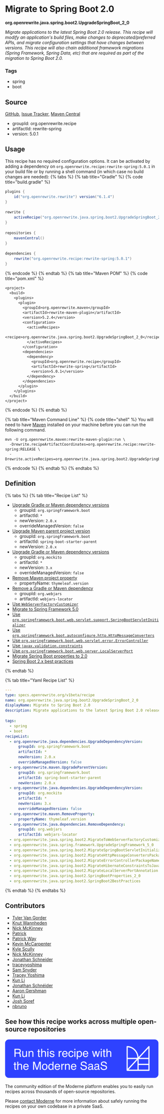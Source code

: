 # Migrate to Spring Boot 2.0

**org.openrewrite.java.spring.boot2.UpgradeSpringBoot\_2\_0**

_Migrate applications to the latest Spring Boot 2.0 release. This recipe will modify an application's build files, make changes to deprecated/preferred APIs, and migrate configuration settings that have changes between versions. This recipe will also chain additional framework migrations (Spring Framework, Spring Data, etc) that are required as part of the migration to Spring Boot 2.0._

### Tags

* spring
* boot

## Source

[GitHub](https://github.com/openrewrite/rewrite-spring/blob/main/src/main/resources/META-INF/rewrite/spring-boot-20.yml), [Issue Tracker](https://github.com/openrewrite/rewrite-spring/issues), [Maven Central](https://central.sonatype.com/artifact/org.openrewrite.recipe/rewrite-spring/5.0.1/jar)

* groupId: org.openrewrite.recipe
* artifactId: rewrite-spring
* version: 5.0.1


## Usage

This recipe has no required configuration options. It can be activated by adding a dependency on `org.openrewrite.recipe:rewrite-spring:5.0.1` in your build file or by running a shell command (in which case no build changes are needed): 
{% tabs %}
{% tab title="Gradle" %}
{% code title="build.gradle" %}
```groovy
plugins {
    id("org.openrewrite.rewrite") version("6.1.4")
}

rewrite {
    activeRecipe("org.openrewrite.java.spring.boot2.UpgradeSpringBoot_2_0")
}

repositories {
    mavenCentral()
}

dependencies {
    rewrite("org.openrewrite.recipe:rewrite-spring:5.0.1")
}
```
{% endcode %}
{% endtab %}
{% tab title="Maven POM" %}
{% code title="pom.xml" %}
```markup
<project>
  <build>
    <plugins>
      <plugin>
        <groupId>org.openrewrite.maven</groupId>
        <artifactId>rewrite-maven-plugin</artifactId>
        <version>5.2.4</version>
        <configuration>
          <activeRecipes>
            <recipe>org.openrewrite.java.spring.boot2.UpgradeSpringBoot_2_0</recipe>
          </activeRecipes>
        </configuration>
        <dependencies>
          <dependency>
            <groupId>org.openrewrite.recipe</groupId>
            <artifactId>rewrite-spring</artifactId>
            <version>5.0.1</version>
          </dependency>
        </dependencies>
      </plugin>
    </plugins>
  </build>
</project>
```
{% endcode %}
{% endtab %}

{% tab title="Maven Command Line" %}
{% code title="shell" %}
You will need to have [Maven](https://maven.apache.org/download.cgi) installed on your machine before you can run the following command.

```shell
mvn -U org.openrewrite.maven:rewrite-maven-plugin:run \
  -Drewrite.recipeArtifactCoordinates=org.openrewrite.recipe:rewrite-spring:RELEASE \
  -Drewrite.activeRecipes=org.openrewrite.java.spring.boot2.UpgradeSpringBoot_2_0
```
{% endcode %}
{% endtab %}
{% endtabs %}

## Definition

{% tabs %}
{% tab title="Recipe List" %}
* [Upgrade Gradle or Maven dependency versions](../../../java/dependencies/upgradedependencyversion.md)
  * groupId: `org.springframework.boot`
  * artifactId: `*`
  * newVersion: `2.0.x`
  * overrideManagedVersion: `false`
* [Upgrade Maven parent project version](../../../maven/upgradeparentversion.md)
  * groupId: `org.springframework.boot`
  * artifactId: `spring-boot-starter-parent`
  * newVersion: `2.0.x`
* [Upgrade Gradle or Maven dependency versions](../../../java/dependencies/upgradedependencyversion.md)
  * groupId: `org.mockito`
  * artifactId: `*`
  * newVersion: `3.x`
  * overrideManagedVersion: `false`
* [Remove Maven project property](../../../maven/removeproperty.md)
  * propertyName: `thymeleaf.version`
* [Remove a Gradle or Maven dependency](../../../java/dependencies/removedependency.md)
  * groupId: `org.webjars`
  * artifactId: `webjars-locator`
* [Use `WebServerFactoryCustomizer`](../../../java/spring/boot2/migratetowebserverfactorycustomizer.md)
* [Migrate to Spring Framework 5.0](../../../java/spring/framework/upgradespringframework_5_0.md)
* [Use `org.springframework.boot.web.servlet.support.SpringBootServletInitializer`](../../../java/spring/boot2/migratespringbootservletinitializerpackagename.md)
* [Use `org.springframework.boot.autoconfigure.http.HttpMessageConverters`](../../../java/spring/boot2/migratehttpmessageconverterspackagename.md)
* [Use `org.springframework.boot.web.servlet.error.ErrorController`](../../../java/spring/boot2/migrateerrorcontrollerpackagename.md)
* [Use `javax.validation.constraints`](../../../java/spring/boot2/migratehibernateconstraintstojavax.md)
* [Use `org.springframework.boot.web.server.LocalServerPort`](../../../java/spring/boot2/migratelocalserverportannotation.md)
* [Migrate Spring Boot properties to 2.0](../../../java/spring/boot2/springbootproperties_2_0.md)
* [Spring Boot 2.x best practices](../../../java/spring/boot2/springboot2bestpractices.md)

{% endtab %}

{% tab title="Yaml Recipe List" %}
```yaml
---
type: specs.openrewrite.org/v1beta/recipe
name: org.openrewrite.java.spring.boot2.UpgradeSpringBoot_2_0
displayName: Migrate to Spring Boot 2.0
description: Migrate applications to the latest Spring Boot 2.0 release. This recipe will modify an application's build files, make changes to deprecated/preferred APIs, and migrate configuration settings that have changes between versions. This recipe will also chain additional framework migrations (Spring Framework, Spring Data, etc) that are required as part of the migration to Spring Boot 2.0.

tags:
  - spring
  - boot
recipeList:
  - org.openrewrite.java.dependencies.UpgradeDependencyVersion:
      groupId: org.springframework.boot
      artifactId: *
      newVersion: 2.0.x
      overrideManagedVersion: false
  - org.openrewrite.maven.UpgradeParentVersion:
      groupId: org.springframework.boot
      artifactId: spring-boot-starter-parent
      newVersion: 2.0.x
  - org.openrewrite.java.dependencies.UpgradeDependencyVersion:
      groupId: org.mockito
      artifactId: *
      newVersion: 3.x
      overrideManagedVersion: false
  - org.openrewrite.maven.RemoveProperty:
      propertyName: thymeleaf.version
  - org.openrewrite.java.dependencies.RemoveDependency:
      groupId: org.webjars
      artifactId: webjars-locator
  - org.openrewrite.java.spring.boot2.MigrateToWebServerFactoryCustomizer
  - org.openrewrite.java.spring.framework.UpgradeSpringFramework_5_0
  - org.openrewrite.java.spring.boot2.MigrateSpringBootServletInitializerPackageName
  - org.openrewrite.java.spring.boot2.MigrateHttpMessageConvertersPackageName
  - org.openrewrite.java.spring.boot2.MigrateErrorControllerPackageName
  - org.openrewrite.java.spring.boot2.MigrateHibernateConstraintsToJavax
  - org.openrewrite.java.spring.boot2.MigrateLocalServerPortAnnotation
  - org.openrewrite.java.spring.boot2.SpringBootProperties_2_0
  - org.openrewrite.java.spring.boot2.SpringBoot2BestPractices

```
{% endtab %}
{% endtabs %}

## Contributors
* [Tyler Van Gorder](tkvangorder@users.noreply.github.com)
* [Knut Wannheden](knut@moderne.io)
* [Nick McKinney](mckinneynichoals@gmail.com)
* [Patrick](patway99@gmail.com)
* [Patrick Way](pway99@users.noreply.github.com)
* [Kevin McCarpenter](kevin@moderne.io)
* [Kyle Scully](scullykns@gmail.com)
* [Nick McKinney](mckinneynicholas@gmail.com)
* [Jonathan Schneider](jkschneider@gmail.com)
* [traceyyoshima](tracey.yoshima@gmail.com)
* [Sam Snyder](sam@moderne.io)
* [Tracey Yoshima](tracey.yoshima@gmail.com)
* [Kun Li](122563761+kunli2@users.noreply.github.com)
* [Jonathan Schnéider](jkschneider@gmail.com)
* [Aaron Gershman](aegershman@gmail.com)
* [Kun Li](kun@moderne.io)
* [Josh Soref](2119212+jsoref@users.noreply.github.com)
* [nbruno](nbruno@users.noreply.github.com)


## See how this recipe works across multiple open-source repositories

[![Moderne Link Image](/.gitbook/assets/ModerneRecipeButton.png)](https://app.moderne.io/recipes/org.openrewrite.java.spring.boot2.UpgradeSpringBoot_2_0)

The community edition of the Moderne platform enables you to easily run recipes across thousands of open-source repositories.

Please [contact Moderne](https://moderne.io/product) for more information about safely running the recipes on your own codebase in a private SaaS.
